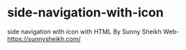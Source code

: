# side-navigation-with-icon
side navigation with icon with HTML
By Sunny Sheikh
Web- https://sunnysheikh.com/
